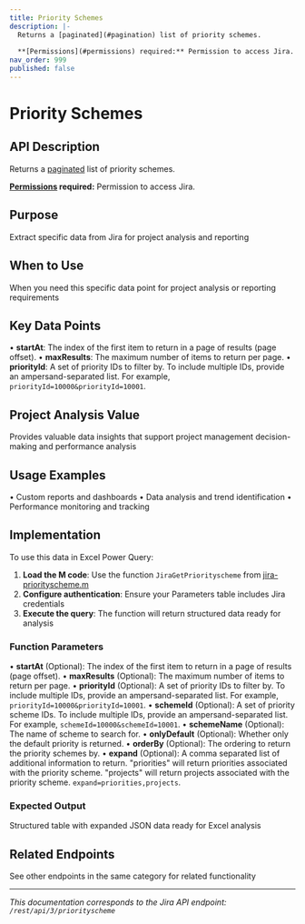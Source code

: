 ```yaml
---
title: Priority Schemes
description: |-
  Returns a [paginated](#pagination) list of priority schemes.
  
  **[Permissions](#permissions) required:** Permission to access Jira.
nav_order: 999
published: false
---
```


# Priority Schemes

## API Description
Returns a [paginated](#pagination) list of priority schemes.

**[Permissions](#permissions) required:** Permission to access Jira.

## Purpose
Extract specific data from Jira for project analysis and reporting

## When to Use
When you need this specific data point for project analysis or reporting requirements

## Key Data Points
• **startAt**: The index of the first item to return in a page of results (page offset).
• **maxResults**: The maximum number of items to return per page.
• **priorityId**: A set of priority IDs to filter by. To include multiple IDs, provide an ampersand-separated list. For example, `priorityId=10000&priorityId=10001`.

## Project Analysis Value
Provides valuable data insights that support project management decision-making and performance analysis

## Usage Examples
• Custom reports and dashboards
• Data analysis and trend identification
• Performance monitoring and tracking

## Implementation
To use this data in Excel Power Query:

1. **Load the M code**: Use the function `JiraGetPriorityscheme` from [jira-priorityscheme.m](../assets/jira-priorityscheme.m)
2. **Configure authentication**: Ensure your Parameters table includes Jira credentials
3. **Execute the query**: The function will return structured data ready for analysis

### Function Parameters
• **startAt** (Optional): The index of the first item to return in a page of results (page offset).
• **maxResults** (Optional): The maximum number of items to return per page.
• **priorityId** (Optional): A set of priority IDs to filter by. To include multiple IDs, provide an ampersand-separated list. For example, `priorityId=10000&priorityId=10001`.
• **schemeId** (Optional): A set of priority scheme IDs. To include multiple IDs, provide an ampersand-separated list. For example, `schemeId=10000&schemeId=10001`.
• **schemeName** (Optional): The name of scheme to search for.
• **onlyDefault** (Optional): Whether only the default priority is returned.
• **orderBy** (Optional): The ordering to return the priority schemes by.
• **expand** (Optional): A comma separated list of additional information to return. "priorities" will return priorities associated with the priority scheme. "projects" will return projects associated with the priority scheme. `expand=priorities,projects`.

### Expected Output
Structured table with expanded JSON data ready for Excel analysis

## Related Endpoints
See other endpoints in the same category for related functionality

---
*This documentation corresponds to the Jira API endpoint: `/rest/api/3/priorityscheme`*
